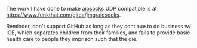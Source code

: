 The work I have done to make [aiosocks](https://github.com/nibrag/aiosocks) UDP compatible is at https://www.funkthat.com/gitea/jmg/aiosocks.

Reminder, don't support GitHub as long as they continue to do business w/ ICE, which separates children from their families, and fails to provide basic health care to people they imprison such that the die.
